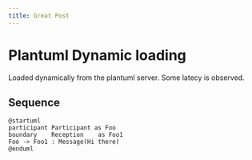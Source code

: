 ```yaml
---
title: Great Post
---
```

# Plantuml Dynamic loading
Loaded dynamically from the plantuml server. Some latecy is observed.

## Sequence

```plantuml
@startuml
participant Participant as Foo
boundary    Reception    as Foo1
Foo -> Foo1 : Message(Hi there)
@enduml
```
